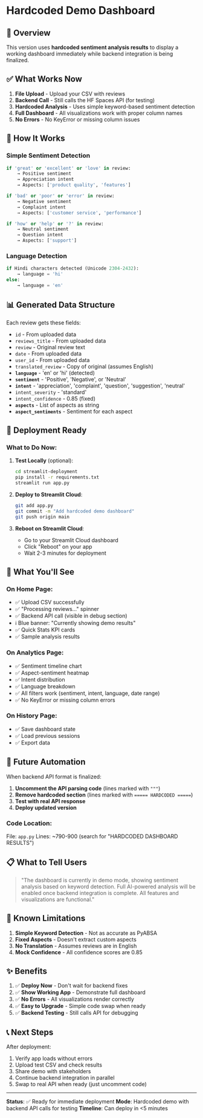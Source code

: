 # Hardcoded Demo Dashboard

## 🎯 Overview

This version uses **hardcoded sentiment analysis results** to display a working dashboard immediately while backend integration is being finalized.

## ✅ What Works Now

1. **File Upload** - Upload your CSV with reviews
2. **Backend Call** - Still calls the HF Spaces API (for testing)
3. **Hardcoded Analysis** - Uses simple keyword-based sentiment detection
4. **Full Dashboard** - All visualizations work with proper column names
5. **No Errors** - No KeyError or missing column issues

## 🔧 How It Works

### Simple Sentiment Detection
```python
if 'great' or 'excellent' or 'love' in review:
    → Positive sentiment
    → Appreciation intent
    → Aspects: ['product quality', 'features']

if 'bad' or 'poor' or 'error' in review:
    → Negative sentiment
    → Complaint intent
    → Aspects: ['customer service', 'performance']

if 'how' or 'help' or '?' in review:
    → Neutral sentiment
    → Question intent
    → Aspects: ['support']
```

### Language Detection
```python
if Hindi characters detected (Unicode 2304-2432):
    → language = 'hi'
else:
    → language = 'en'
```

## 📊 Generated Data Structure

Each review gets these fields:
- `id` - From uploaded data
- `reviews_title` - From uploaded data
- `review` - Original review text
- `date` - From uploaded data
- `user_id` - From uploaded data
- `translated_review` - Copy of original (assumes English)
- **`language`** - 'en' or 'hi' (detected)
- **`sentiment`** - 'Positive', 'Negative', or 'Neutral'
- **`intent`** - 'appreciation', 'complaint', 'question', 'suggestion', 'neutral'
- `intent_severity` - 'standard'
- `intent_confidence` - 0.85 (fixed)
- **`aspects`** - List of aspects as string
- **`aspect_sentiments`** - Sentiment for each aspect

## 🚀 Deployment Ready

### What to Do Now:

1. **Test Locally** (optional):
   ```bash
   cd streamlit-deployment
   pip install -r requirements.txt
   streamlit run app.py
   ```

2. **Deploy to Streamlit Cloud**:
   ```bash
   git add app.py
   git commit -m "Add hardcoded demo dashboard"
   git push origin main
   ```
   
3. **Reboot on Streamlit Cloud**:
   - Go to your Streamlit Cloud dashboard
   - Click "Reboot" on your app
   - Wait 2-3 minutes for deployment

## 🎨 What You'll See

### On Home Page:
- ✅ Upload CSV successfully
- ✅ "Processing reviews..." spinner
- ✅ Backend API call (visible in debug section)
- ℹ️ Blue banner: "Currently showing demo results"
- ✅ Quick Stats KPI cards
- ✅ Sample analysis results

### On Analytics Page:
- ✅ Sentiment timeline chart
- ✅ Aspect-sentiment heatmap
- ✅ Intent distribution
- ✅ Language breakdown
- ✅ All filters work (sentiment, intent, language, date range)
- ✅ No KeyError or missing column errors

### On History Page:
- ✅ Save dashboard state
- ✅ Load previous sessions
- ✅ Export data

## 🔄 Future Automation

When backend API format is finalized:

1. **Uncomment the API parsing code** (lines marked with `"""`)
2. **Remove hardcoded section** (lines marked with `===== HARDCODED =====`)
3. **Test with real API response**
4. **Deploy updated version**

### Code Location:
File: `app.py`
Lines: ~790-900 (search for "HARDCODED DASHBOARD RESULTS")

## 📋 What to Tell Users

> "The dashboard is currently in demo mode, showing sentiment analysis based on keyword detection. Full AI-powered analysis will be enabled once backend integration is complete. All features and visualizations are functional."

## 🐛 Known Limitations

1. **Simple Keyword Detection** - Not as accurate as PyABSA
2. **Fixed Aspects** - Doesn't extract custom aspects
3. **No Translation** - Assumes reviews are in English
4. **Mock Confidence** - All confidence scores are 0.85

## ✨ Benefits

1. ✅ **Deploy Now** - Don't wait for backend fixes
2. ✅ **Show Working App** - Demonstrate full dashboard
3. ✅ **No Errors** - All visualizations render correctly
4. ✅ **Easy to Upgrade** - Simple code swap when ready
5. ✅ **Backend Testing** - Still calls API for debugging

## 📞 Next Steps

After deployment:
1. Verify app loads without errors
2. Upload test CSV and check results
3. Share demo with stakeholders
4. Continue backend integration in parallel
5. Swap to real API when ready (just uncomment code)

---

**Status**: ✅ Ready for immediate deployment
**Mode**: Hardcoded demo with backend API calls for testing
**Timeline**: Can deploy in <5 minutes
